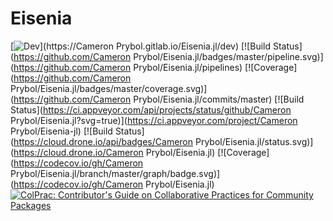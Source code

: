 # Eisenia

[![Dev](https://img.shields.io/badge/docs-dev-blue.svg)](https://Cameron Prybol.gitlab.io/Eisenia.jl/dev)
[![Build Status](https://github.com/Cameron Prybol/Eisenia.jl/badges/master/pipeline.svg)](https://github.com/Cameron Prybol/Eisenia.jl/pipelines)
[![Coverage](https://github.com/Cameron Prybol/Eisenia.jl/badges/master/coverage.svg)](https://github.com/Cameron Prybol/Eisenia.jl/commits/master)
[![Build Status](https://ci.appveyor.com/api/projects/status/github/Cameron Prybol/Eisenia.jl?svg=true)](https://ci.appveyor.com/project/Cameron Prybol/Eisenia-jl)
[![Build Status](https://cloud.drone.io/api/badges/Cameron Prybol/Eisenia.jl/status.svg)](https://cloud.drone.io/Cameron Prybol/Eisenia.jl)
[![Coverage](https://codecov.io/gh/Cameron Prybol/Eisenia.jl/branch/master/graph/badge.svg)](https://codecov.io/gh/Cameron Prybol/Eisenia.jl)
[![ColPrac: Contributor's Guide on Collaborative Practices for Community Packages](https://img.shields.io/badge/ColPrac-Contributor's%20Guide-blueviolet)](https://github.com/SciML/ColPrac)
